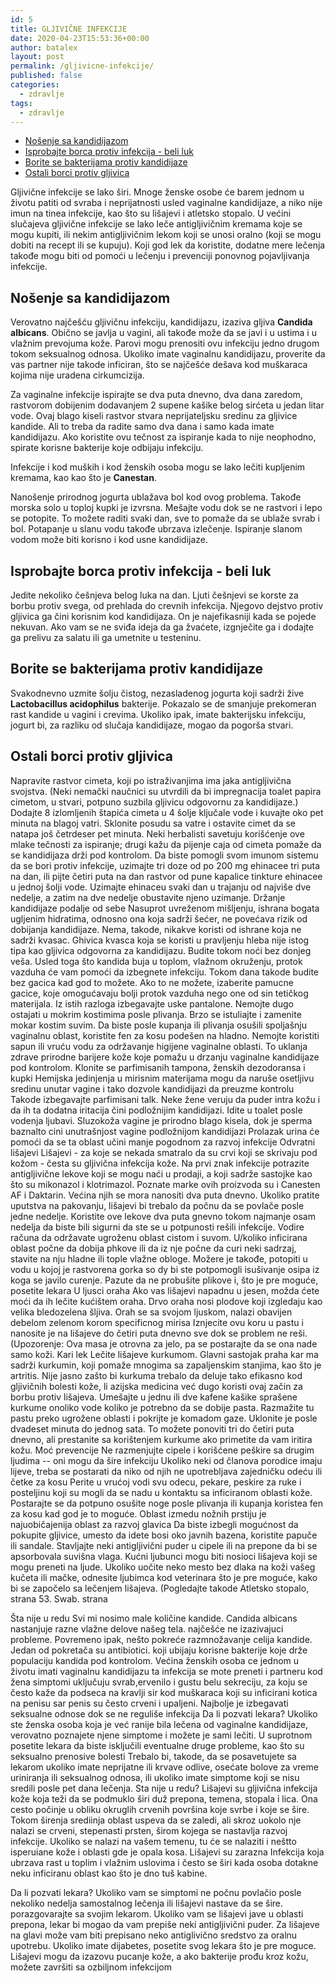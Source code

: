 ```yaml
---
id: 5
title: GLJIVIČNE INFEKCIJE
date: 2020-04-23T15:53:36+00:00
author: batalex
layout: post
permalink: /gljivicne-infekcije/
published: false
categories:
  - zdravlje
tags:
  - zdravlje
---
```

- [Nošenje sa kandidijazom](#no%c5%a1enje-sa-kandidijazom)
- [Isprobajte borca protiv infekcija - beli luk](#isprobajte-borca-protiv-infekcija---beli-luk)
- [Borite se bakterijama protiv kandidijaze](#borite-se-bakterijama-protiv-kandidijaze)
- [Ostali borci protiv gljivica](#ostali-borci-protiv-gljivica)

Gljivične infekcije se lako širi. Mnoge ženske osobe će barem jednom u životu patiti od svraba i neprijatnosti usled vaginalne kandidijaze, a niko nije imun na tinea infekcije, kao što su lišajevi i atletsko stopalo. U većini slučajeva gljivične infekcije se lako leče antigljivičnim kremama koje se mogu kupiti, ili nekim antigljivičnim lekom koji se unosi oralno (koji se mogu dobiti na recept ili se kupuju). Koji god lek da koristite, dodatne mere lečenja takođe mogu biti od pomoći u lečenju i prevenciji ponovnog pojavljivanja infekcije.

## Nošenje sa kandidijazom 

Verovatno najčešću gljivičnu infekciju, kandidijazu, izaziva gljiva **Candida albicans**. Obično se javlja u vagini, ali takođe može da se javi i u ustima i u vlažnim prevojuma kože. Parovi mogu prenositi ovu infekciju jedno drugom tokom seksualnog odnosa. Ukoliko imate vaginalnu kandidijazu, proverite da vas partner nije takode inficiran, što se najčešće dešava kod muškaraca kojima nije uradena cirkumcizija.

Za vaginalne infekcije ispirajte se dva puta dnevno, dva dana zaredom, rastvorom dobijenim dodavanjem 2 supene kašike belog sirćeta u jedan litar vode. Ovaj blago kiseli rastvor stvara neprijateljsku sredinu za gljivice kandide. Ali to treba da radite samo dva dana i samo kada imate kandidijazu. Ako koristite ovu tečnost za ispiranje kada to nije neophodno, spirate korisne bakterije koje odbijaju infekciju.

Infekcije i kod muških i kod ženskih osoba mogu se lako lečiti kupljenim kremama, kao kao što je **Canestan**. 

Nanošenje prirodnog jogurta ublažava bol kod ovog problema. Takođe morska solo u toploj kupki je izvrsna. Mešajte vodu dok se ne rastvori i lepo se potopite. To možete raditi svaki dan, sve to pomaže da se ublaže svrab i bol. Potapanje u slanu vodu takođe ubrzava izlečenje. Ispiranje slanom vodom može biti korisno i kod usne kandidijaze.

## Isprobajte borca protiv infekcija - beli luk 

Jedite nekoliko češnjeva belog luka na dan. Ljuti češnjevi se korste za borbu protiv svega, od prehlada do crevnih infekcija. Njegovo dejstvo protiv gljivica ga čini korisnim kod kandidijaza. On je najefikasniji kada se pojede nekuvan. Ako vam se ne sviđa ideja da ga žvaćete, izgnječite ga i dodajte ga prelivu za salatu ili ga umetnite u testeninu.

## Borite se bakterijama protiv kandidijaze

Svakodnevno uzmite šolju čistog, nezasladenog jogurta koji sadrži žive **Lactobacillus acidophilus** bakterije. Pokazalo se de smanjuje prekomeran rast kandide u vagini i crevima. Ukoliko ipak, imate bakterijsku infekciju, jogurt bi, za razliku od slučaja kandidijaze, mogao da pogorša stvari.

## Ostali borci protiv gljivica

Napravite rastvor cimeta, koji po istraživanjima ima jaka antigljivična svojstva. (Neki nemački naučnici su utvrdili da bi impregnacija toalet papira cimetom, u stvari, potpuno suzbila gljivicu odgovornu za kandidijaze.) Dodajte 8 izlomljenih štapića cimeta u 4 šolje ključale vode i kuvajte oko pet minuta na blagoj vatri. Sklonite posudu sa vatre i ostavite cimet da se natapa još četrdeser pet minuta. Neki herbalisti savetuju korišćenje ove mlake tečnosti za ispiranje; drugi kažu da pijenje caja od cimeta pomaže da se kandidijaza drži pod kontrolom. 
Da biste pomogli svom imunom sistemu da se bori protiv infekcije, uzimajte tri doze od po 200 mg ehinacee tri puta na dan, ili pijte četiri puta na dan rastvor od pune kapalice tinkture ehinacee u jednoj šolji vode. Uzimajte ehinaceu svaki dan u trajanju od najviše dve nedelje, a zatim na dve nedelje obustavite njeno uzimanje.
Držanje kandidijaze podalje od sebe
Nasuprot uvreženom mišljenju, ishrana bogata ugljenim hidratima, odnosno ona koja sadrži šećer, ne povećava rizik od dobijanja kandidijaze. Nema, takode, nikakve koristi od ishrane koja ne sadrži kvasac. Ghivica kvasca koja se koristi u pravljenju hleba nije istog tipa kao gljivica odgovorna za kandidijazu. 
Budite tokom noći bez donjeg veša. Usled toga što kandida buja u toplom, vlažnom okruženju, protok vazduha će vam pomoći da izbegnete infekciju. Tokom dana takode budite bez gacica kad god to možete. Ako to ne možete, izaberite pamucne gacice, koje omogućavaju bolji protok vazduha nego one od sin tetičkog materijala.
Iz istih razloga izbegavajte uske pantalone. 
Nemojte dugo ostajati u mokrim kostimima posle plivanja. Brzo se istuliajte i zamenite mokar kostim suvim.
Da biste posle kupanja ili plivanja osušili spoljašnju vaginalnu oblast, koristite fen za kosu podešen na hladno.
Nemojte koristiti sapun ili vruću vodu za održavanje higijene vaginalne oblasti. To uklanja zdrave prirodne barijere kože koje pomažu u drzanju vaginalne kandidijaze pod kontrolom. 
Klonite se parfimisanih tampona, ženskih dezodoransa i kupki Hemijska jedinjenja u mirisnim materijama mogu da naruše osetljivu sredinu unutar vagine i tako dozvole kandidijazi da preuzme kontrolu 
Takode izbegavajte parfimisani talk. Neke žene veruju da puder intra kožu i da ih ta dodatna iritacija čini podložnijim kandidijazi. 
Idite u toalet posle vodenja ljubavi. Sluzokoža vagine je prirodno blago kisela, dok je sperma baznalto cini unutrašnjost vagine podložnijom kandidijazi Prolazak urina će pomoći da se ta oblast učini manje pogodnom za razvoj infekcije
Odvratni lišajevi 
Lišajevi - za koje se nekada smatralo da su crvi koji se skrivaju pod kožom - česta su gljivična infekcija kože.
Na prvi znak infekcije potrazite antigljivične lekove koji se mogu naći u prodaji, a koji sadrže sastojke kao što su mikonazol i klotrimazol. Poznate marke ovih proizvoda su i Canesten AF i Daktarin. Većina njih se mora nanositi dva puta dnevno. Ukoliko pratite uputstva na pakovanju, lišajevi bi trebalo da počnu da se povlače posle jedne nedelje. Koristite ove lekove dva puta gnevno tokom najmanje osam nedelja da biste bili sigurni da ste se u potpunosti rešili infekcije.
Vodire računa da održavate ugroženu oblast cistom i suvom.
U/koliko inficirana oblast počne da dobija phkove ili da iz nje počne da curi neki sadrzaj, stavite na nju hladne ili tople vlažne obloge. Možere je takođe, potopiti u vodu u kojoj je rastvorena gorka so dy bi ste  potpomogli isušivanje osipa iz koga se javilo curenje. Pazute da ne probušite plikove i, što je pre moguće, posetite lekara
U ljusci oraha
Ako vas lišajevi  napadnu u jesen, možda ćete moći da ih lečite kućištem oraha. Drvo oraha nosi plodove koji izgledaju kao velika bledozelena šljiva. Orah se sa svojom ljuskom, nalazi  obavijen debelom zelenom korom specificnog mirisa Iznjecite ovu koru u pastu i nanosite je na lišajeve do četiri puta dnevno sve dok se problem ne reši. (Upozorenje: Ova masa je otrovna za jelo, pa se postarajte da se ona nade samo koži.
Kari lek
Lečite lišajeve kurkumom. Glavni sastojak praha kar ma sadrži kurkumin, koji pomaže mnogima sa zapaljenskim stanjima, kao što je artritis. Nije jasno zašto bi kurkuma trebalo da deluje tako efikasno kod gljivičnih bolesti kože, li azijska medicina već dugo koristi ovaj začin za borbu protiv lišajeva. Umešajte u jednu ili dve kafene kašike sprašene kurkume onoliko vode koliko je potrebno da se dobije pasta. Razmažite tu pastu preko ugrožene oblasti i pokrijte je komadom gaze. Uklonite je posle dvadeset minuta do jednog sata. To možete ponoviti tri do četiri puta dnevno, ali prestanite sa korištenjem kurkume ako primetite da vam iritira kožu.
Moć prevencije 
Ne razmenjujte cipele i korišćene peškire sa drugim ljudima -- oni mogu da šire infekciju
Ukoliko neki od članova porodice imaju lijeve, treba se postarati da niko od njih ne upotrebljava zajedničku odeću ili četke za kosu
Perite u vrućoj vodi svu odecu, pekare, peskire za ruke i posteljinu koji su mogli da se nadu u kontaktu sa inficiranom oblasti kože. 
Postarajte se da potpuno osušite noge posle plivanja ili kupanja koristea fen za kosu kad god je to moguće. Oblast izmedu nožnih prstiju je najuobičajenija oblast za razvoj glavica 
Da biste izbegli mogućnost da pokupite gljivice, umesto da idete bosi oko javnih bazena, koristite papuče ili sandale. 
Stavljajte neki antigljivični puder u cipele ili na prepone da bi se apsorbovala suvišna vlaga. 
Kućni ljubunci mogu biti nosioci lišajeva koji se mogu preneti na ljude. Ukoliko uočite neko mesto bez dlaka na koži vašeg kučeta ili mačke, odnesite ljubimca kod veterinara što je pre moguće, kako bi se započelo sa lečenjem lišajeva.
(Pogledajte takode Atletsko stopalo, strana 53. Swab. strana

Šta nije u redu
Svi mi nosimo male količine kandide. Candida albicans nastanjuje razne vlažne delove našeg tela. najčešće ne izazivajuci probleme. Povremeno ipak, nešto pokreće razmnožavanje celija kandide. Jedan od pokretača su antibiotici. koji ubijaju korisne bakterije koje drže populaciju kandida pod kontrolom. Većina ženskih osoba ce jednom u životu imati vaginalnu kandidijazu
ta infekcija se mote preneti i partneru kod žena simptomi uključuju svrab,ervenilo i gustu belu sekreciju, za koju se često kaže da podseca na kravlji sir kod muškaraca koji su inficirani kotica na penisu
sar penis su često crveni i upaljeni. Najbolje je izbegavati seksualne odnose dok se ne reguliše infekcija
Da li pozvati lekara? 
Ukoliko ste ženska osoba koja je već ranije bila lečena od vaginalne kandidijaze, verovatno poznajete njene simptome i možete je sami lečiti. U suprotnom posetite lekara da biste isključili eventualne druge probleme, kao što su seksualno prenosive bolesti Trebalo bi, takode, da se posavetujete sa lekarom ukoliko imate neprijatne ili krvave odlive, osećate bolove za vreme uriniranja ili seksualnog odnosa, ili ukoliko imate simptome koji se nisu sredili posle pet dana lečenja.
Sta nije u redu?
Lišajevi su gljivična infekcija kože koja teži da se podmuklo širi duž prepona, temena, stopala i lica. Ona cesto počinje u obliku okruglih crvenih površina koje svrbe i koje se šire. Tokom širenja srediinja oblast uspeva da se zaledi, ali skroz uokolo nje nalazi se crveni, stepenasti prsten, širom kojega se nastavlja razvoj infekcije. Ukoliko se nalazi na vašem temenu, tu će se nalaziti i neštto isperuiane kože i oblasti gde je opala kosa. Lišajevi su zarazna Infekcija koja ubrzava rast u toplim i vlažnim uslovima i često se širi kada osoba dotakne neku inficiranu oblast kao što je dno tuš kabine.

Da li pozvati lekara? 
Ukoliko vam se simptomi ne počnu povlačio posle nekoliko nedelja samostalnog lečenja ili lišajevi nastave da se šire. porazgovarajte sa svojim lekarom. Ukoliko vam se lišajevi jave u oblasti prepona, lekar bi mogao da vam prepiše neki antigljivični puder. Za lišajeve na glavi može vam biti prepisano neko antiglivično sredstvo za oralnu upotrebu. Ukoliko imate dijabetes, posetite svog lekara što je pre moguce. Lišajevi mogu da izazovu pucanje kože, a ako bakterije prođu kroz kožu, možete završiti sa ozbiljnom infekcijom
